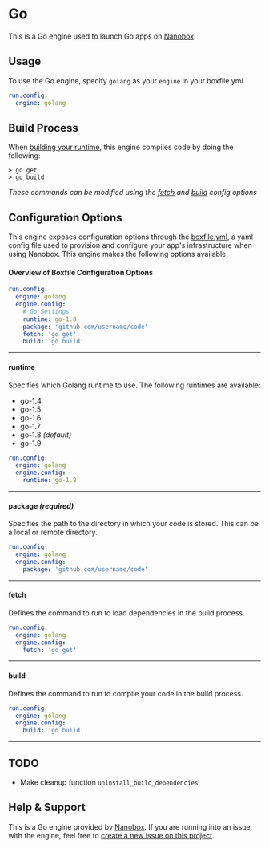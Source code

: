 # Go

This is a Go engine used to launch Go apps on [Nanobox](http://nanobox.io).

## Usage
To use the Go engine, specify `golang` as your `engine` in your boxfile.yml.

```yaml
run.config:
  engine: golang
```

## Build Process
When [building your runtime](https://docs.nanobox.io/cli/build-runtime), this engine compiles code by doing the following:

```
> go get
> go build
```

*These commands can be modified using the [fetch](#fetch) and [build](#build) config options*

## Configuration Options
This engine exposes configuration options through the [boxfile.yml](https://docs.nanobox.io/boxfile), a yaml config file used to provision and configure your app's infrastructure when using Nanobox. This engine makes the following options available.

#### Overview of Boxfile Configuration Options
```yaml
run.config:
  engine: golang
  engine.config:
    # Go Settings
    runtime: go-1.8
    package: 'github.com/username/code'
    fetch: 'go get'
    build: 'go build'
```

---

#### runtime
Specifies which Golang runtime to use. The following runtimes are available:

- go-1.4
- go-1.5
- go-1.6
- go-1.7
- go-1.8 *(default)*
- go-1.9

```yaml
run.config:
  engine: golang
  engine.config:
    runtime: go-1.8
```

---

#### package *(required)*
Specifies the path to the directory in which your code is stored. This can be a local or remote directory.

```yaml
run.config:
  engine: golang
  engine.config:
    package: 'github.com/username/code'
```

---

#### fetch
Defines the command to run to load dependencies in the build process.

```yaml
run.config:
  engine: golang
  engine.config:
    fetch: 'go get'
```

---

#### build
Defines the command to run to compile your code in the build process.

```yaml
run.config:
  engine: golang
  engine.config:
    build: 'go build'
```

---

## TODO
- Make cleanup function `uninstall_build_dependencies`

## Help & Support
This is a Go engine provided by [Nanobox](http://nanobox.io). If you are running into an issue with the engine, feel free to [create a new issue on this project](https://github.com/nanobox-io/nanobox-engine-golang/issues/new).
